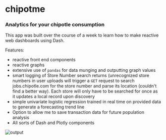 # chipotme

### Analytics for your chipotle consumption

This app was built over the course of a week to learn how to make reactive web dashboards using Dash. 

Features:
* reactive front end components
* reactive graphs
* extensive use of `pandas` for data munging and outputting graph values
* smart logging of Store Number search returns (unrecognized store numbers in user uploads will trigger a `GET` request to search jobs.chipotle.com for the store number and parse its location (couldn't find a better way). Each store will only have to be searched for once as it updates a local record upon discovery
* simple univariate logistic regression trained in real time on provided data to generate a forecasting trend line
* Option to allow me to save transaction data for future population analysis
* All sorts of Dash and Plotly components

![output](https://i.imgur.com/lLkiTT3.png)

